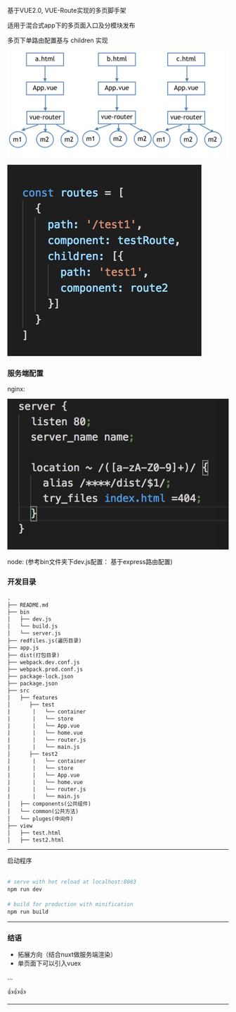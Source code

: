 
基于VUE2.0, VUE-Route实现的多页脚手架

适用于混合式app下的多页面入口及分模块发布

多页下单路由配置基与 children 实现

![image](1.png)


![image](3.png)




### 服务端配置

nginx:
   
   ![image](2.png)

node: (参考bin文件夹下dev.js配置： 基于express路由配置) 

### 开发目录
```
.
├── README.md
├── bin
│   ├── dev.js
│   └── build.js
│   └── server.js
├── redfiles.js(遍历目录)
├── app.js
├── dist(打包目录)
├── webpack.dev.conf.js
├── webpack.prod.conf.js
├── package-lock.json
├── package.json
├── src                  
│   ├── features
│      ├── test
|       |   └── container
|       |   └── store
|       |   └── App.vue
|       |   └── home.vue
|       |   └── router.js
|       |   └── main.js
│      ├── test2
|       |   └── container
|       |   └── store
|       |   └── App.vue
|       |   └── home.vue
|       |   └── router.js
|       |   └── main.js
│   ├── components(公共组件)
│   └── common(公共方法)
│   └── pluges(中间件)
├── view
│   ├── test.html
│   ├── test2.html
```





----

启动程序
``` bash

# serve with hot reload at localhost:8083
npm run dev

# build for production with minification
npm run build

```

----


### 结语
+ 拓展方向（结合nuxt做服务端渲染）
+ 单页面下可以引入vuex

...

👍👍👍


----

